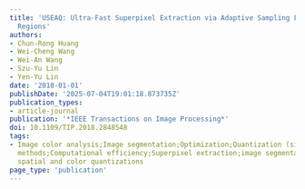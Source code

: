 ```yaml
---
title: 'USEAQ: Ultra-Fast Superpixel Extraction via Adaptive Sampling From Quantized
  Regions'
authors:
- Chun-Rong Huang
- Wei-Cheng Wang
- Wei-An Wang
- Szu-Yu Lin
- Yen-Yu Lin
date: '2018-01-01'
publishDate: '2025-07-04T19:01:18.873735Z'
publication_types:
- article-journal
publication: '*IEEE Transactions on Image Processing*'
doi: 10.1109/TIP.2018.2848548
tags:
- Image color analysis;Image segmentation;Optimization;Quantization (signal);Shape;Iterative
  methods;Computational efficiency;Superpixel extraction;image segmentation;joint
  spatial and color quantizations
page_type: 'publication'
---
```

